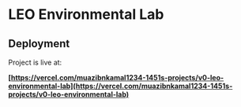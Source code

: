 # LEO Environmental Lab

## Deployment

 Project is live at:

**[https://vercel.com/muazibnkamal1234-1451s-projects/v0-leo-environmental-lab](https://vercel.com/muazibnkamal1234-1451s-projects/v0-leo-environmental-lab)**


